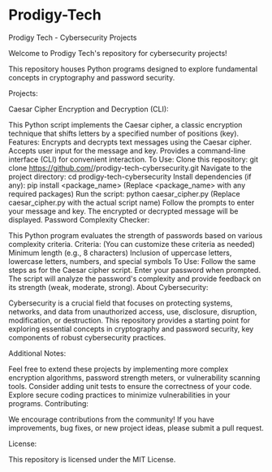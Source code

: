 # Prodigy-Tech
Prodigy Tech - Cybersecurity Projects

Welcome to Prodigy Tech's repository for cybersecurity projects!

This repository houses Python programs designed to explore fundamental concepts in cryptography and password security.

Projects:

Caesar Cipher Encryption and Decryption (CLI):

This Python script implements the Caesar cipher, a classic encryption technique that shifts letters by a specified number of positions (key).
Features:
Encrypts and decrypts text messages using the Caesar cipher.
Accepts user input for the message and key.
Provides a command-line interface (CLI) for convenient interaction.
To Use:
Clone this repository: git clone https://github.com/<your-username>/prodigy-tech-cybersecurity.git
Navigate to the project directory: cd prodigy-tech-cybersecurity
Install dependencies (if any): pip install <package_name> (Replace <package_name> with any required packages)
Run the script: python caesar_cipher.py (Replace caesar_cipher.py with the actual script name)
Follow the prompts to enter your message and key.
The encrypted or decrypted message will be displayed.
Password Complexity Checker:

This Python program evaluates the strength of passwords based on various complexity criteria.
Criteria: (You can customize these criteria as needed)
Minimum length (e.g., 8 characters)
Inclusion of uppercase letters, lowercase letters, numbers, and special symbols
To Use:
Follow the same steps as for the Caesar cipher script.
Enter your password when prompted.
The script will analyze the password's complexity and provide feedback on its strength (weak, moderate, strong).
About Cybersecurity:

Cybersecurity is a crucial field that focuses on protecting systems, networks, and data from unauthorized access, use, disclosure, disruption, modification, or destruction. This repository provides a starting point for exploring essential concepts in cryptography and password security, key components of robust cybersecurity practices.

Additional Notes:

Feel free to extend these projects by implementing more complex encryption algorithms, password strength meters, or vulnerability scanning tools.
Consider adding unit tests to ensure the correctness of your code.
Explore secure coding practices to minimize vulnerabilities in your programs.
Contributing:

We encourage contributions from the community! If you have improvements, bug fixes, or new project ideas, please submit a pull request.

License:

This repository is licensed under the MIT License.
